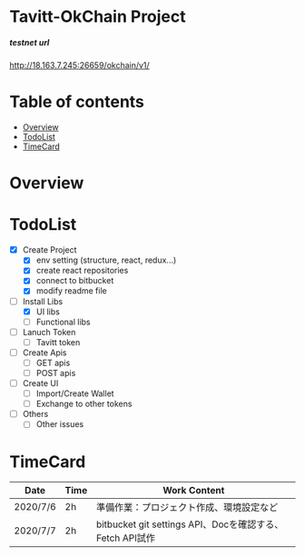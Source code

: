 # Tavitt-OkChain Project


##### testnet url
http://18.163.7.245:26659/okchain/v1/



# Table of contents

- [Overview](#overview)
- [TodoList](#todolist)
- [TimeCard](#timecard)


# Overview



# TodoList

- [x] Create Project
    - [x] env setting (structure, react, redux...)
    - [x] create react repositories
    - [x] connect to bitbucket
    - [x] modify readme file
- [ ] Install Libs 
    - [x] UI libs
    - [ ] Functional libs
- [ ] Lanuch Token
    - [ ] Tavitt token
- [ ] Create Apis  
    - [ ] GET apis
    - [ ] POST apis
- [ ] Create UI
    - [ ] Import/Create Wallet
    - [ ] Exchange to other tokens 
- [ ] Others
    - [ ] Other issues

# TimeCard


| Date     | Time    | Work Content |
| --------|---------|-------|
| 2020/7/6  | 2h   | 準備作業：プロジェクト作成、環境設定など    |
| 2020/7/7 | 2h | bitbucket git settings  API、Docを確認する、Fetch API試作    |





